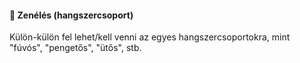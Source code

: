 #### 🔵 Zenélés (hangszercsoport)

Külön-külön fel lehet/kell venni az egyes hangszercsoportokra, mint "fúvós", "pengetős", "ütős", stb.

